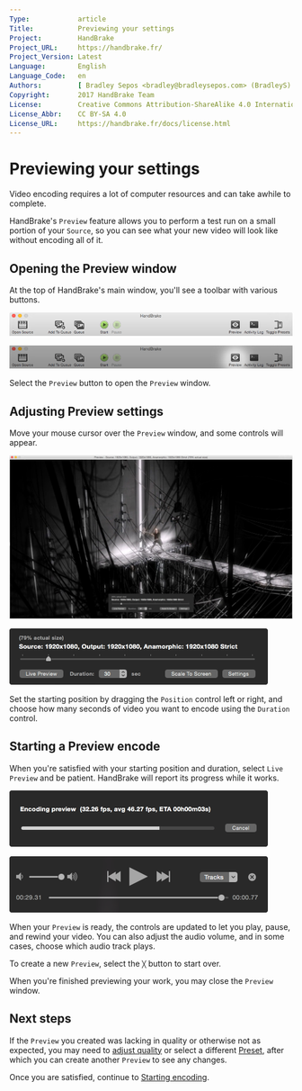 ```yaml
---
Type:            article
Title:           Previewing your settings
Project:         HandBrake
Project_URL:     https://handbrake.fr/
Project_Version: Latest
Language:        English
Language_Code:   en
Authors:         [ Bradley Sepos <bradley@bradleysepos.com> (BradleyS) ]
Copyright:       2017 HandBrake Team
License:         Creative Commons Attribution-ShareAlike 4.0 International
License_Abbr:    CC BY-SA 4.0
License_URL:     https://handbrake.fr/docs/license.html
---
```


Previewing your settings
========================

Video encoding requires a lot of computer resources and can take awhile to complete.

HandBrake's `Preview` feature allows you to perform a test run on a small portion of your `Source`, so you can see what your new video will look like without encoding all of it.

## Opening the Preview window

At the top of HandBrake's main window, you'll see a toolbar with various buttons.

<!-- .system-mac -->

![Main window toolbar](../../images/mac/toolbar-1.0.0.png "The Toolbar provides easy access to HandBrake's most common functions.")

![Opening the Preview window](../../images/mac/preview-button-1.0.0.png "The Preview button opens a window where you can test your settings.")

<!-- /.system-mac -->

Select the `Preview` button to open the `Preview` window.

## Adjusting Preview settings

Move your mouse cursor over the `Preview` window, and some controls will appear.

<!-- .system-mac -->

![Preview window](../../images/mac/preview-window-1.0.0.jpg "HandBrake's Preview feature lets you test your settings on a small portion of your Source.")

![Preview controls](../../images/mac/preview-controls-1.0.0.png "You can set the starting position and duration of your Preview.")

<!-- /.system-mac -->

Set the starting position by dragging the `Position` control left or right, and choose how many seconds of video you want to encode using the `Duration` control.

## Starting a Preview encode

When you're satisfied with your starting position and duration, select `Live Preview` and be patient. HandBrake will report its progress while it works.

<!-- .system-mac -->

![Preview progress indicator](../../images/mac/preview-progress-1.0.0.png "HandBrake will report its progress while encoding your Preview.")

![Preview playback controls](../../images/mac/preview-controls-playback-1.0.0.png "Playback controls allow you to interact with your Preview when it's ready.")

<!-- /.system-mac -->

When your `Preview` is ready, the controls are updated to let you play, pause, and rewind your video. You can also adjust the audio volume, and in some cases, choose which audio track plays.

<!-- .system-mac -->

To create a new `Preview`, select the `╳` button to start over.

<!-- /.system-mac -->

When you're finished previewing your work, you may close the `Preview` window.

<!-- .continue -->

## Next steps

If the `Preview` you created was lacking in quality or otherwise not as expected, you may need to [adjust quality](adjust-quality.html) or select a different [Preset](select-preset.html), after which you can create another `Preview` to see any changes.

Once you are satisfied, continue to [Starting encoding](start-encoding.html).

<!-- /.continue -->
